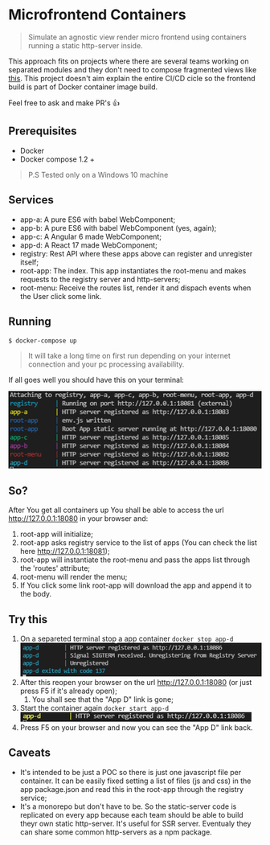 # Microfrontend Containers

> Simulate an agnostic view render micro frontend using containers running a static http-server inside. 

This approach fits on projects where there are several teams working on separated modules and they don't need to compose fragmented views like [this](https://micro-frontends.org/).
This project doesn't aim explain the entire CI/CD cicle so the frontend build is part of Docker container image build.

Feel free to ask and make PR's 👍

## Prerequisites
* Docker
* Docker compose 1.2 +

> P.S Tested only on a Windows 10 machine

## Services
* app-a: A pure ES6 with babel WebComponent;
* app-b: A pure ES6 with babel WebComponent (yes, again);
* app-c: A Angular 6 made WebComponent;
* app-d: A React 17 made WebComponent;
* registry: Rest API where these apps above can register and unregister itself;
* root-app: The index. This app instantiates the root-menu and makes requests to the registry server and http-servers;
* root-menu: Receive the routes list, render it and dispach events when the User click some link.

## Running
```
$ docker-compose up
```
> It will take a long time on first run depending on your internet connection and your pc processing availability.

If all goes well you should have this on your terminal:

![terminal result](./readme-assets/terminal-result.png "Terminal result")


## So?
After You get all containers up You shall be able to access the url http://127.0.0.1:18080 in your browser and:
1. root-app will initialize;
2. root-app asks registry service to the list of apps (You can check the list here http://127.0.0.1:18081);
3. root-app will instantiate the root-menu and pass the apps list through the 'routes' attribute;
4. root-menu will render the menu;
5. If You click some link root-app will download the app and append it to the body.

## Try this
1. On a separeted terminal stop a app container ``docker stop app-d``
   ![terminal result](./readme-assets/stop-container-app-d-result.png "Terminal result")
2. After this reopen your browser on the url http://127.0.0.1:18080 (or just press F5 if it's already open);
   1. You shall see that the "App D" link is gone;
3. Start the container again ``docker start app-d``
   ![terminal result](./readme-assets/start-container-app-d-result.png "Terminal result")
4. Press F5 on your browser and now you can see the "App D" link back.

## Caveats
* It's intended to be just a POC so there is just one javascript file per container. It can be easily fixed setting a list of files (js and css) in the app package.json and read this in the root-app through the registry service;
* It's a monorepo but don't have to be. So the static-server code is replicated on every app because each team should be able to build theyr own static http-server. It's useful for SSR server. Eventualy they can share some common http-servers as a npm package.
